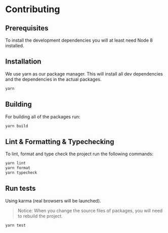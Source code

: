 # Contributing

## Prerequisites

To install the development dependencies you will at least need Node 8 installed.

## Installation

We use yarn as our package manager.
This will install all dev dependencies and the dependencies in the actual packages.

```bash
yarn
```

## Building

For building all of the packages run:

```bash
yarn build
```

## Lint & Formatting & Typechecking

To lint, format and type check the project run the following commands:

```bash
yarn lint
yarn format
yarn typecheck
```

## Run tests

Using karma (real browsers will be launched).

> Notice: When you change the source files of packages, you will need to rebuild the project.

```bash
yarn test
```
